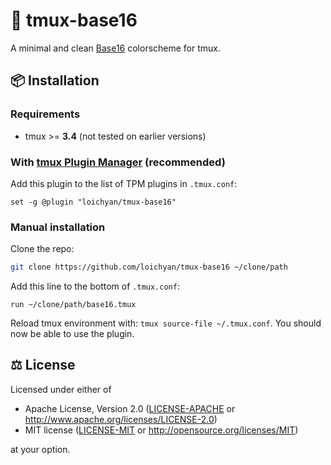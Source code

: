 # 🎨 tmux-base16

A minimal and clean [Base16](https://github.com/chriskempson/base16) colorscheme for tmux.

## 📦 Installation

### Requirements

- tmux >= **3.4** (not tested on earlier versions)

### With [tmux Plugin Manager](https://github.com/tmux-plugins/tpm) (recommended)

Add this plugin to the list of TPM plugins in `.tmux.conf`:

```tmux
set -g @plugin "loichyan/tmux-base16"
```

### Manual installation

Clone the repo:

```sh
git clone https://github.com/loichyan/tmux-base16 ~/clone/path
```

Add this line to the bottom of `.tmux.conf`:

```tmux
run ~/clone/path/base16.tmux
```

Reload tmux environment with: `tmux source-file ~/.tmux.conf`. You should now
be able to use the plugin.

## ⚖️ License

Licensed under either of

- Apache License, Version 2.0 ([LICENSE-APACHE](LICENSE-APACHE) or <http://www.apache.org/licenses/LICENSE-2.0>)
- MIT license ([LICENSE-MIT](LICENSE-MIT) or <http://opensource.org/licenses/MIT>)

at your option.

